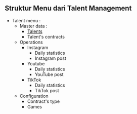 ## Struktur Menu dari Talent Management

- Talent menu :     
    - Master data :
      - [Talents](TALENT_FORM.md)
      - Talent's contracts
    - Operations
      - Instagram
        - Daily statistics
        - Instagram post
      - Youtube
        - Daily statistics
        - YouTube post
      - TikTok
        - Daily statistics
        - TikTok post
    - Configuration
      - Contract's type
      - Games



